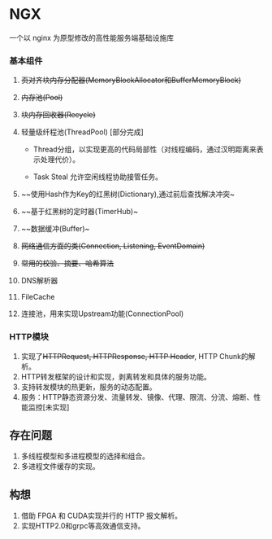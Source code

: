 # NGX

一个以 nginx 为原型修改的高性能服务端基础设施库

### 基本组件

1.  ~~页对齐块内存分配器(MemoryBlockAllocator和BufferMemoryBlock)~~
2.  ~~内存池(Pool)~~
3.  ~~块内存回收器(Recycle)~~
4.  轻量级纤程池(ThreadPool) [部分完成]

    - Thread分组，以实现更高的代码局部性（对线程编码，通过汉明距离来表示处理代价）。

    - Task Steal 允许空闲线程协助接管任务。

5.  ~~使用Hash作为Key的红黑树(Dictionary),通过前后查找解决冲突~
6.  ~~基于红黑树的定时器(TimerHub)~
7.  ~~数据缓冲(Buffer)~
8.  ~~网络通信方面的类(Connection, Listening, EventDomain)~~
9.  ~~常用的校验、摘要、哈希算法~~
10. DNS解析器
11. FileCache
12. 连接池，用来实现Upstream功能(ConnectionPool)

### HTTP模块

1.  实现了~~HTTPRequest, HTTPResponse, HTTP Header~~, HTTP Chunk的解析。
2.  HTTP转发框架的设计和实现，剥离转发和具体的服务功能。
3.  支持转发模块的热更新，服务的动态配置。
4.  服务：HTTP静态资源分发、流量转发、镜像、代理、限流、分流、熔断、性能监控[未实现]

## 存在问题

1.  多线程模型和多进程模型的选择和组合。
2.  多进程文件缓存的实现。

## 构想

1.  借助 FPGA 和 CUDA实现并行的 HTTP 报文解析。
2.  实现HTTP2.0和grpc等高效通信支持。
